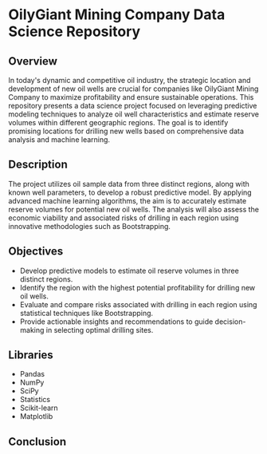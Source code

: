 # OilyGiant Mining Company Data Science Repository

## Overview
In today's dynamic and competitive oil industry, the strategic location and development of new oil wells are crucial for companies like OilyGiant Mining Company to maximize profitability and ensure sustainable operations. This repository presents a data science project focused on leveraging predictive modeling techniques to analyze oil well characteristics and estimate reserve volumes within different geographic regions. The goal is to identify promising locations for drilling new wells based on comprehensive data analysis and machine learning.

## Description
The project utilizes oil sample data from three distinct regions, along with known well parameters, to develop a robust predictive model. By applying advanced machine learning algorithms, the aim is to accurately estimate reserve volumes for potential new oil wells. The analysis will also assess the economic viability and associated risks of drilling in each region using innovative methodologies such as Bootstrapping.

## Objectives
- Develop predictive models to estimate oil reserve volumes in three distinct regions.
- Identify the region with the highest potential profitability for drilling new oil wells.
- Evaluate and compare risks associated with drilling in each region using statistical techniques like Bootstrapping.
- Provide actionable insights and recommendations to guide decision-making in selecting optimal drilling sites.

## Libraries
- Pandas
- NumPy
- SciPy
- Statistics
- Scikit-learn
- Matplotlib

## Conclusion
